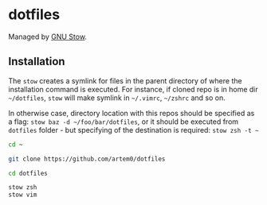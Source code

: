 dotfiles
========

Managed by [GNU Stow][].

[GNU Stow]: https://www.gnu.org/software/stow/

Installation
------------

The `stow` creates a symlink for files in the parent directory of where the installation command is executed.
For instance, if cloned repo is in home dir `~/dotfiles`, `stow` will make symlink in `~/.vimrc`, `~/zshrc`  and so on.

In otherwise case, directory location with this repos should be specified as a flag: `stow baz -d ~/foo/bar/dotfiles`, 
or it should be executed from `dotfiles` folder - but specifying of the destination is required: `stow zsh -t ~`

```bash
cd ~

git clone https://github.com/artem0/dotfiles

cd dotfiles

stow zsh
stow vim
```
